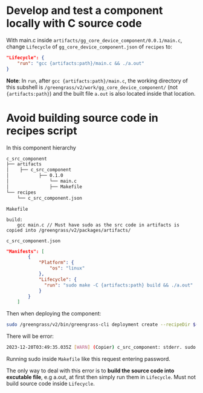 # Develop and test a component locally with C source code

With main.c inside ``artifacts/gg_core_device_component/0.0.1/main.c``, change ``Lifecycle`` of ``gg_core_device_component.json`` of ``recipes`` to:

```json
"Lifecycle": {
    "run": "gcc {artifacts:path}/main.c && ./a.out"
}
```
**Note**: In ``run``, after ``gcc {artifacts:path}/main.c``, the working directory of this subshell is ``/greengrass/v2/work/gg_core_device_component/`` (not ``{artifacts:path}``) and the built file ``a.out`` is also located inside that location.
# Avoid building source code in recipes script

In this component hierarchy

```Makefile
c_src_component
├── artifacts
│    ├── c_src_component
│           ├── 0.1.0
│               └── main.c
│               ├── Makefile
└── recipes
    └── c_src_component.json
```
``Makefile``
```make
build:
    gcc main.c // Must have sudo as the src code in artifacts is copied into /greengrass/v2/packages/artifacts/
```

``c_src_component.json``

```json
"Manifests": [
        {
            "Platform": {
                "os": "linux"
            },
            "Lifecycle": {
              "run": "sudo make -C {artifacts:path} build && ./a.out"
            }
        }
    ]
```

Then when deploying the component:

```sh
sudo /greengrass/v2/bin/greengrass-cli deployment create --recipeDir $(pwd)/recipes --artifactDir $(pwd)/artifacts --merge "c_src_component=0.1.0"
```
There will be error:
```sh
2023-12-20T03:49:35.035Z [WARN] (Copier) c_src_component: stderr. sudo: a terminal is required to read the password; either use the -S option to read from standard input or configure an askpass helper. {scriptName=services.c_src_component.lifecycle.run, serviceName=c_src_component, currentState=RUNNING}
```
Running sudo inside ``Makefile`` like this request entering password.

The only way to deal with this error is to **build the source code into excutable file**, e.g a.out, at first then simply run them in ``Lifecycle``. Must not build source code inside ``Lifecycle``.
